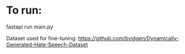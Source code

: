 # To run: 
fastapi run main.py

Dataset used for fine-tuning: https://github.com/bvidgen/Dynamically-Generated-Hate-Speech-Dataset
